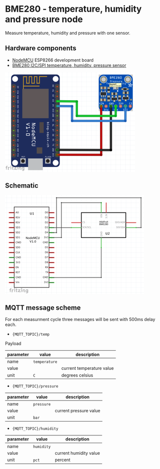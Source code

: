 # BME280 - temperature, humidity and pressure node

Measure temperature, humidity and pressure with one sensor.

## Hardware components

* [NodeMCU][4] ESP8266 development board
* [BME280 I2C/SPI temperature, humidity, pressure sensor][5]

![Assembly][3]

## Schematic

![Schematic][2]

## MQTT message scheme

For each measurment cycle three messages will be sent with 500ms delay each.

* `{MQTT_TOPIC}/temp`

Payload

| parameter      | value             |  description                 |
|----------------|-------------------|------------------------------|
|name            |`temperature`      |                              |
|value           |                   |current temperature value     |
|unit            |`C`                |degrees celsius               |

* `{MQTT_TOPIC}/pressure`

| parameter      | value             |  description                 |
|----------------|-------------------|------------------------------|
|name            |`pressure`         |                              |
|value           |                   |current pressure value        |
|unit            |`bar`              |                              |

* `{MQTT_TOPIC}/humidity`

| parameter      | value             |  description                 |
|----------------|-------------------|------------------------------|
|name            |`humidity`         |                              |
|value           |                   |current humidity value        |
|unit            |`pct`              |percent                       |



[0]: https://github.com/catdog2/mpy_bme280_esp8266
[1]: https://github.com/micropython/micropython-lib/tree/master/umqtt.simple
[2]: schematic.png
[3]: assembly.png
[4]: http://nodemcu.com/index_en.html
[5]: https://www.adafruit.com/product/2652

